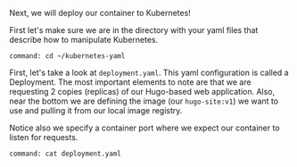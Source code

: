 Next, we will deploy our container to Kubernetes!

First let's make sure we are in the directory with your yaml files that describe
how to manipulate Kubernetes.

```terminal:execute
command: cd ~/kubernetes-yaml
```

First, let's take a look at `deployment.yaml`. This yaml configuration is called
a Deployment. The most important elements to note are that we are requesting 2
copies (replicas) of our Hugo-based web application. Also, near the bottom we
are defining the image (our `hugo-site:v1`) we want to use and pulling it from our
local image registry.

Notice also we specify a container port where we expect our container to listen
for requests.

```terminal:execute
command: cat deployment.yaml
```
